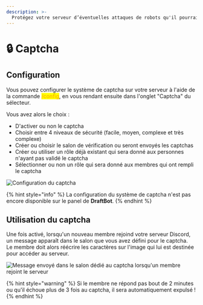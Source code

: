 ```yaml
---
description: >-
  Protégez votre serveur d’éventuelles attaques de robots qu'il pourrait subir grâce à notre système de captcha.
---
```


# 🔒 Captcha

## Configuration

Vous pouvez configurer le système de captcha sur votre serveur à l'aide de la commande <mark style="color:orange;">/config</mark>, en vous rendant ensuite dans l'onglet "Captcha" du sélecteur.

Vous avez alors le choix :
* D'activer ou non le captcha
* Choisir entre 4 niveaux de sécurité (facile, moyen, complexe et très complexe)
* Créer ou choisir le salon de vérification ou seront envoyés les captchas
* Créer ou utiliser un rôle déjà existant qui sera donné aux personnes n'ayant pas validé le captcha
* Sélectionner ou non un rôle qui sera donné aux membres qui ont rempli le captcha

![Configuration du captcha](../../.gitbook/assets/captcha/view.png)

{% hint style="info" %}
La configuration du système de captcha n'est pas encore disponible sur le panel de **DraftBot**.
{% endhint %}

## Utilisation du captcha

Une fois activé, lorsqu'un nouveau membre rejoind votre serveur Discord, un message apparaît dans le salon que vous avez défini pour le captcha.\
Le membre doit alors réécrire les caractères sur l'image qui lui est destinée pour accéder au serveur.

![Message envoyé dans le salon dédié au captcha lorsqu'un membre rejoint le serveur](../../.gitbook/assets/captcha/view_arrival.png)

{% hint style="warning" %}
Si le membre ne répond pas bout de 2 minutes ou qu'il échoue plus de 3 fois au captcha, il sera automatiquement expulsé !
{% endhint %}